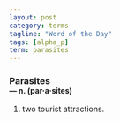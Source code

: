 ```yaml
---
layout: post
category: terms
tagline: "Word of the Day"
tags: [alpha_p]
term: parasites
---
```


<h3>Parasites<br/> <small>&mdash; n. (par<span>&middot;</span>a<span>&middot;</span>sites)</small></h3>
<p><ol>
<li>two tourist attractions.</li>
</ol></p>
